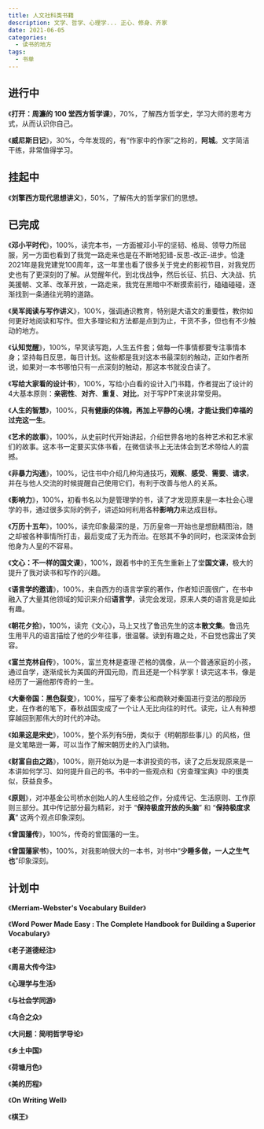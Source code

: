 ```yaml
---
title: 人文社科类书籍
description: 文学、哲学、心理学... 正心、修身、齐家
date: 2021-06-05
categories:
  - 读书的地方
tags:
  - 书单
---
```


## 进行中

《**打开：周濂的 100 堂西方哲学课**》，70%，了解西方哲学史，学习大师的思考方式，从而认识你自己。

《**威尼斯日记**》，30%，今年发现的，有“作家中的作家”之称的，**阿城**。文字简洁干练，非常值得学习。

## 挂起中

《**刘擎西方现代思想讲义**》，50%，了解伟大的哲学家们的思想。

## 已完成
《**邓小平时代**》，100%，读完本书，一方面被邓小平的坚韧、格局、领导力所屈服，另一方面也看到了我党一路走来也是在不断地犯错-反思-改正-进步。恰逢2021年是我党建党100周年，这一年里也看了很多关于党史的影视节目，对我党历史也有了更深刻的了解。从觉醒年代，到北伐战争，然后长征、抗日、大决战、抗美援朝、文革、改革开放，一路走来，我党在黑暗中不断摸索前行，磕磕碰碰，逐渐找到一条通往光明的道路。

《**吴军阅读与写作讲义**》，100%，强调通识教育，特别是大语文的重要性​，教你如何更好地阅读和写作。但大多理论和方法都是点到为止，干货不多，但也有不少触动的地方。

《**认知觉醒**》，100%，早冥读写跑，人生五件套；做每一件事情都要专注事情本身；坚持每日反思，每日计划。这些都是我对这本书最深刻的触动，正如作者所说，如果对一本书哪怕只有一点深刻的触动，那这本书就没白读了。

《**写给大家看的设计书**》，100%，写给小白看的设计入门书籍，作者提出了设计的4大基本原则：**亲密性**、**对齐**、**重复**、**对比**，对于写PPT来说非常受用。

《**人生的智慧**》，100%，**只有健康的体魄，再加上平静的心境，才能让我们幸福的过完这一生**。

《**艺术的故事**》，100%，从史前时代开始讲起，介绍世界各地的各种艺术和艺术家们的故事。这本书一定要买实体书看，在微信读书上无法体会到艺术带给人的震撼。

《**非暴力沟通**》，100%，记住书中介绍几种沟通技巧，**观察**、**感受**、**需要**、**请求**，并在与他人交流的时候提醒自己使用它们，有利于改善与他人的关系。

《**影响力**》，100%，初看书名以为是管理学的书，读了才发现原来是一本社会心理学的书，通过很多实际的例子，讲述如何利用各种**影响力**来达成目标。

《**万历十五年**》，100%，读完印象最深的是，万历皇帝一开始也是想励精图治，随之却被各种事情所打击，最后变成了无为而治。在怒其不争的同时，也深深体会到他身为人皇的不容易。

《**文心：不一样的国文课**》，100%，跟着书中的王先生重新上了堂**国文课**，极大的提升了我对读书和写作的兴趣。

《**语言学的邀请**》，100%，来自西方的语言学家的著作，作者知识面很广，在书中融入了大量其他领域的知识来介绍**语言学**，读完会发现，原来人类的语言竟是如此有趣。

《**朝花夕拾**》，100%，读完《文心》，马上又找了鲁迅先生的这本**散文集**。鲁迅先生用平凡的语言描绘了他的少年往事，很温馨。读到有趣之处，不自觉也露出了笑容。

《**富兰克林自传**》，100%，富兰克林是查理·芒格的偶像，从一个普通家庭的小孩，通过自学，逐渐成长为美国的开国元勋，而且还是一个科学家！读完这本书，像是经历了一遍他那传奇的一生。

《**大秦帝国：黑色裂变**》，100%，描写了秦孝公和商鞅对秦国进行变法的那段历史，在作者的笔下，春秋战国变成了一个让人无比向往的时代。读完，让人有种想穿越回到那伟大的时代的冲动。

《**如果这是宋史**》，100%，整个系列有5册，类似于《明朝那些事儿》的风格，但是文笔略逊一筹，可以当作了解宋朝历史的入门读物。

《**财富自由之路**》，100%，刚开始以为是一本讲投资的书，读了之后发现原来是一本讲如何学习、如何提升自己的书。书中的一些观点和《穷查理宝典》中的很类似，获益良多。

《**原则**》，对冲基金公司桥水创始人的人生经验之作，分成传记、生活原则、工作原则三部分。其中传记部分最为精彩，对于 “**保持极度开放的头脑**” 和 “**保持极度求真**” 这两个观点印象深刻。

《**曾国藩传**》，100%，传奇的曾国藩的一生。

《**曾国藩家书**》，100%，对我影响很大的一本书，对书中“**少睡多做，一人之生气也**”印象深刻。

## 计划中

《**Merriam-Webster's Vocabulary Builder**》

《**Word Power Made Easy : The Complete Handbook for Building a Superior Vocabulary**》

《**老子道德经注**》

《**周易大传今注**》

《**心理学与生活**》

《**与社会学同游**》

《**乌合之众**》

《**大问题：简明哲学导论**》

《**乡土中国**》

《**荷塘月色**》

《**美的历程**》

《**On Writing Well**》

《**棋王**》
